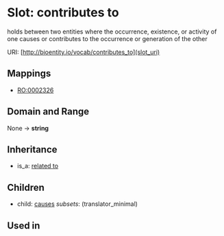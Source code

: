 # Slot: contributes to


holds between two entities where the occurrence, existence, or activity of one causes or contributes to the occurrence or generation of the other

URI: [http://bioentity.io/vocab/contributes_to](slot_uri)
## Mappings

 * [RO:0002326](http://purl.obolibrary.org/obo/RO_0002326)
## Domain and Range

None -> **string**
## Inheritance

 *  is_a: [related to](related_to.md)
## Children

 *  child: [causes](causes.md) *subsets*: (translator_minimal)
## Used in

